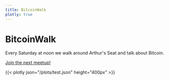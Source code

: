 ```yaml
---
title: BitcoinWalk
plotly: true
---
```


# BitcoinWalk

Every Saturday at noon we walk around Arthur's Seat and talk about Bitcoin.

[Join the next meetup!](https://www.meetup.com/BitcoinWalk/)

{{< plotly json="/plots/test.json" height="400px" >}}

